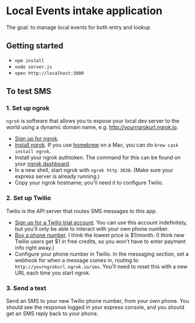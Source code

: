 # Local Events intake application

The goal: to manage local events for both entry and lookup

## Getting started

- `npm install`
- `node server.js`
- `open http://localhost:3000`

## To test SMS

### 1. Set up ngrok
`ngrok` is software that allows you to expose your local dev server to the world using a dynamic domain name, e.g. http://yourngrokurl.ngrok.io.
- [Sign up for ngrok](https://ngrok.com/).
- [Install ngrok](https://ngrok.com/download). If you use [homebrew](http://brew.sh) on a Mac, you can do `brew cask install ngrok`.
- Install your ngrok authtoken. The command for this can be found on your [ngrok dashboard](https://dashboard.ngrok.com/get-started).
- In a new shell, start ngrok with `ngrok http 3030`. (Make sure your express server is already running.)
- Copy your ngrok hostname; you'll need it to configure Twilio.

### 2. Set up Twilio
Twilio is the API server that routes SMS messages to this app.
- [Sign up for a Twilio trial account](https://www.twilio.com). You can use this account indefinitely, but you'll only be able to interact with your own phone number.
- [Buy a phone number](https://www.twilio.com/console/phone-numbers/search). I think the lowest price is $1/month. (I think new Twilio users get $1 in free credits, so you won't have to enter payment info right away.)
- Configure your phone number in Twilio. In the messaging section, set a webhook for when a message comes in, routing to `http://yourngrokurl.ngrok.io/sms`. You'll need to reset this with a new URL each time you start ngrok.

### 3. Send a text
Send an SMS to your new Twilio phone number, from your own phone. You should see the response logged in your express console, and you should get an SMS reply back to your phone.
